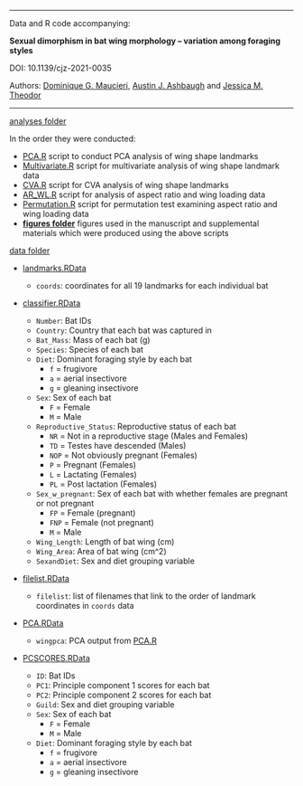 
****

Data and R code accompanying:

<b>Sexual dimorphism in bat wing morphology – variation among foraging styles</b>

DOI: 10.1139/cjz-2021-0035

Authors: [Dominique G. Maucieri](https://dominiquemaucieri.com), [Austin J. Ashbaugh](https://austinashbaugh.wixsite.com/austinjashbaugh) and [Jessica M. Theodor](https://people.ucalgary.ca/~jtheodor/)

****

[analyses folder](analyses/)

In the order they were conducted:

* [PCA.R](analyses/PCA.R) script to conduct PCA analysis of wing shape landmarks
* [Multivariate.R](analyses/Multivariate.R) script for multivariate analysis of wing shape landmark data
* [CVA.R](analyses/CVA.R) script for CVA analysis of wing shape landmarks
* [AR_WL.R](analyses/AR_WL.R) script for analysis of aspect ratio and wing loading data
* [Permutation.R](analyses/Permutation.R) script for permutation test examining aspect ratio and wing loading data
* <b>[figures folder](analyses/figures)</b> figures used in the manuscript and supplemental materials which were produced using the above scripts

[data folder](data/)

* [landmarks.RData](data/landmarks.RData)
	* ```coords```: coordinates for all 19 landmarks for each individual bat
	
* [classifier.RData](data/classifier.RData)
	* ```Number```: Bat IDs
	* ```Country```: Country that each bat was captured in
	* ```Bat_Mass```: Mass of each bat (g)
	* ```Species```: Species of each bat
	* ```Diet```: Dominant foraging style by each bat
		* ```f``` = frugivore
		* ```a``` = aerial insectivore
		* ```g``` = gleaning insectivore
	* ```Sex```: Sex of each bat
		* ```F``` = Female
		* ```M``` = Male
	* ```Reproductive_Status```: Reproductive status of each bat
		* ```NR``` = Not in a reproductive stage (Males and Females)
		* ```TD``` = Testes have descended (Males)
		* ```NOP``` = Not obviously pregnant (Females)
		* ```P``` = Pregnant (Females)
		* ```L``` = Lactating (Females)
		* ```PL``` = Post lactation (Females)
	* ```Sex_w_pregnant```: Sex of each bat with whether females are pregnant or not pregnant
		* ```FP``` = Female (pregnant)
		* ```FNP``` = Female (not pregnant)
		* ```M``` = Male
	* ```Wing_Length```: Length of bat wing (cm)
	* ```Wing_Area```: Area of bat wing (cm^2)
	* ```SexandDiet```: Sex and diet grouping variable

* [filelist.RData](data/filelist.RData)
	* ```filelist```: list of filenames that link to the order of landmark coordinates in ```coords``` data
	
* [PCA.RData](data/PCA.RData)
	* ```wingpca```: PCA output from [PCA.R](analyses/PCA.R)
	
* [PCSCORES.RData](data/PCSCORES.RData)
	* ```ID```: Bat IDs
	* ```PC1```: Principle component 1 scores for each bat
	* ```PC2```: Principle component 2 scores for each bat
	* ```Guild```: Sex and diet grouping variable
	* ```Sex```: Sex of each bat
		* ```F``` = Female
		* ```M``` = Male
	* ```Diet```: Dominant foraging style by each bat
		* ```f``` = frugivore
		* ```a``` = aerial insectivore
		* ```g``` = gleaning insectivore
